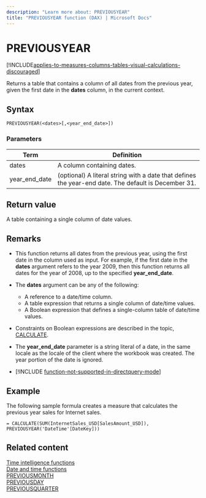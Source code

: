 ```yaml
---
description: "Learn more about: PREVIOUSYEAR"
title: "PREVIOUSYEAR function (DAX) | Microsoft Docs"
---
```

# PREVIOUSYEAR

[!INCLUDE[applies-to-measures-columns-tables-visual-calculations-discouraged](includes/applies-to-measures-columns-tables-visual-calculations-discouraged.md)]

Returns a table that contains a column of all dates from the previous year, given the first date in the **dates** column, in the current context.  
  
## Syntax  
  
```dax
PREVIOUSYEAR(<dates>[,<year_end_date>])  
```
  
### Parameters  
  
|Term|Definition|  
|--------|--------------|  
|dates|A column containing dates.|  
|year_end_date|(optional) A literal string with a date that defines the year-end date. The default is December 31.|  
  
## Return value

A table containing a single column of date values.  
  
## Remarks

- This function returns all dates from the previous year, using the first date in the column used as input. For example, if the first date in the **dates** argument refers to the year 2009, then this function returns all dates for the year of 2008, up to the specified **year_end_date**.  
  
- The **dates** argument can be any of the following:  
  - A reference to a date/time column.
  - A table expression that returns a single column of date/time values.
  - A Boolean expression that defines a single-column table of date/time values.  
  
- Constraints on Boolean expressions are described in the topic, [CALCULATE](calculate-function-dax.md).  
  
- The **year_end_date** parameter is a string literal of a date, in the same locale as the locale of the client where the workbook was created. The year portion of the date is ignored.  
  
- [!INCLUDE [function-not-supported-in-directquery-mode](includes/function-not-supported-in-directquery-mode.md)]
  
## Example

The following sample formula creates a measure that calculates the previous year sales for Internet sales.  
  
```dax
= CALCULATE(SUM(InternetSales_USD[SalesAmount_USD]), PREVIOUSYEAR('DateTime'[DateKey]))  
```
  
## Related content

[Time intelligence functions](time-intelligence-functions-dax.md)  
[Date and time functions](date-and-time-functions-dax.md)  
[PREVIOUSMONTH](previousmonth-function-dax.md)  
[PREVIOUSDAY](previousday-function-dax.md)  
[PREVIOUSQUARTER](previousquarter-function-dax.md)  
